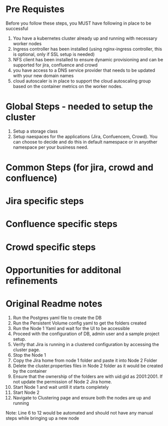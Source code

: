 # Pre Requistes
Before you follow these steps, you MUST have following in place to be successful
1. You have a kubernetes cluster already up and running with necessary worker nodes
2. Ingress controller has been installed (using nginx-ingress controller, this is optional, only if SSL setup is needed)
3. NFS client has been installed to ensure dynamic provisioning and can be supported for jira, confluence and crowd
4. you have access to a DNS service provider that needs to be updated with your new domain names
5. cloud autoscaler is in place to support the cloud autoscaling group based on the container metrics on the worker nodes.

# Global Steps - needed to setup the cluster
1. Setup a storage class
2. Setup naespaces for the applications (Jira, Confuencem, Crowd). You can choose to decide and do this in default namespace or in anyother namespace per your business need.

# Common Steps (for jira, crowd and confluence)

# Jira specific steps

# Confluence specific steps

# Crowd specific steps

# Opportunities for additonal refinements


# Original Readme notes
1. Run the Postgres yaml file to create the DB
2. Run the Persistent Volume config yaml to get the folders created
3. Run the Node 1 Yaml and wait for the UI to be accessible 
4. Proceed with the configuration of DB, admin user and a sample project setup.
5. Verify that Jira is running in a clustered configuration by accessing the cluster page.
6. Stop the Node 1
7. Copy the Jira home from node 1 folder and paste it into Node 2 Folder
8. Delete the cluster.properties files in Node 2 folder as it would be created by the container
9. Ensure that the ownership of the folders are with uid:gid as 2001:2001. If not update the permission of Node 2 Jira home.
10. Start Node 1 and wait untill it starts completely
11. Start Node 2
12. Navigate to Clustering page and ensure both the nodes are up and running


Note: Line 6 to 12 would be automated and should not have any manual steps while bringing up a new node
